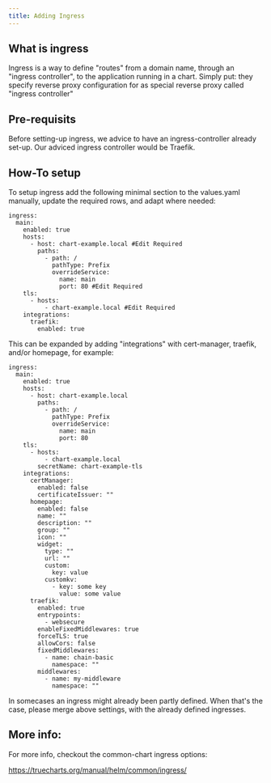 ```yaml
---
title: Adding Ingress
---
```


## What is ingress

Ingress is a way to define "routes" from a domain name, through an "ingress controller", to the application running in a chart.
Simply put: they specify reverse proxy configuration for as special reverse proxy called "ingress controller"

## Pre-requisits

Before setting-up ingress, we advice to have an ingress-controller already set-up.
Our adviced ingress controller would be Traefik.

## How-To setup

To setup ingress add the following minimal section to the values.yaml manually, update the required rows, and adapt where needed:

```
ingress:
  main:
    enabled: true
    hosts:
      - host: chart-example.local #Edit Required
        paths:
          - path: /
            pathType: Prefix
            overrideService:
              name: main
              port: 80 #Edit Required
    tls:
      - hosts:
          - chart-example.local #Edit Required
    integrations:
      traefik:
        enabled: true
```

This can be expanded by adding "integrations" with cert-manager, traefik, and/or homepage, for example:

```
ingress:
  main:
    enabled: true
    hosts:
      - host: chart-example.local
        paths:
          - path: /
            pathType: Prefix
            overrideService:
              name: main
              port: 80
    tls:
      - hosts:
          - chart-example.local
        secretName: chart-example-tls
    integrations:
      certManager:
        enabled: false
        certificateIssuer: ""
      homepage:
        enabled: false
        name: ""
        description: ""
        group: ""
        icon: ""
        widget:
          type: ""
          url: ""
          custom:
            key: value
          customkv:
            - key: some key
              value: some value
      traefik:
        enabled: true
        entrypoints:
          - websecure
        enableFixedMiddlewares: true
        forceTLS: true
        allowCors: false
        fixedMiddlewares:
          - name: chain-basic
            namespace: ""
        middlewares:
          - name: my-middleware
            namespace: ""
```

In somecases an ingress might already been partly defined.
When that's the case, please merge above settings, with the already defined ingresses.

## More info:

For more info, checkout the common-chart ingress options:

https://truecharts.org/manual/helm/common/ingress/

